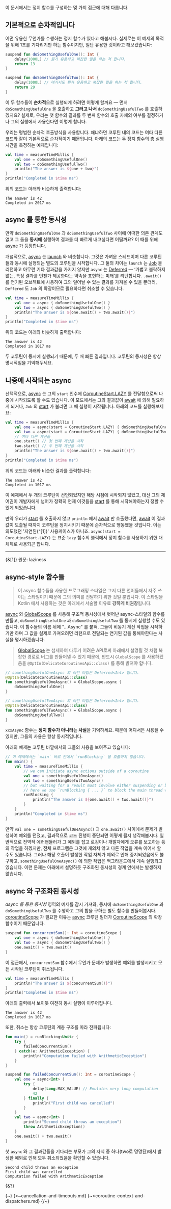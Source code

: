 이 문서에서는 정지 함수를 구성하는 몇 가지 접근에 대해 다룹니다.

## 기본적으로 순차적입니다

어떤 유용한 무언가를 수행하는 정지 함수가 있다고 해봅시다. 실제로는 이 예제의 목적을 위해 1초를 기다리기만 하는 함수이지만, 일단 유용한 것이라고 해보겠습니다:

```kotlin
suspend fun doSomethingUsefulOne(): Int {
    delay(1000L) // 뭔가 유용하고 복잡한 일을 하는 척 합니다.
    return 13
}

suspend fun doSomethingUsefulTwo(): Int {
    delay(1000L) // 여기서도 뭔가 유용하고 복잡한 일을 하는 척 합니다.
    return 29
}
```

이 두 함수들이 **순차적**으로 실행되게 하려면 어떻게 할까요 — 먼저 `doSomethingUsefulOne` 을 호출하고 **그러고 나서** `doSomethingUsefulTwo` 를 호출하겠지요? 
실제로, 우리는 첫 함수의 결과를 두 번째 함수의 호출 자체의 여부를 결정하거나 그의 실행에서 사용한다면 이렇게 합니다.

우리는 평범한 순차적 호출방식을 사용합니다. 왜냐하면 코루틴 내의 코드는 여타 다른 코드와 같이 기본적으로 순차적이기 때문입니다. 아래의 코드는 두 정지 함수의 총 실행 시간을 측정하는 예제입니다:

```kotlin
val time = measureTimeMillis {
    val one = doSomethingUsefulOne()
    val two = doSomethingUsefulTwo()
    println("The answer is ${one + two}")
}
println("Completed in $time ms")
```

위의 코드는 아래와 비슷하게 출력합니다:

```
The answer is 42
Completed in 2017 ms
```

## async 를 통한 동시성

만약 `doSomethingUsefulOne` 과 `doSomethingUsefulTwo` 사이에 어떠한 의존 관계도 없고 그 둘을 **동시에** 실행하여 결과를 더 빠르게 내고싶다면 어떨까요? 
이 때를 위해 [async](https://kotlinlang.org/api/kotlinx.coroutines/kotlinx-coroutines-core/kotlinx.coroutines/async.html) 가 등장합니다.

개념적으로, [async](https://kotlinlang.org/api/kotlinx.coroutines/kotlinx-coroutines-core/kotlinx.coroutines/async.html) 는 [launch](https://kotlinlang.org/api/kotlinx.coroutines/kotlinx-coroutines-core/kotlinx.coroutines/launch.html) 와 비슷합니다. 
그것은 가벼운 스레드이며 다른 코루틴들과 동시에 실행되는 별도의 코루틴을 시작합니다. 그 둘의 차이는 `launch` 는 [Job](https://kotlinlang.org/api/kotlinx.coroutines/kotlinx-coroutines-core/kotlinx.coroutines/-job/index.html) 을 리턴하고 아무런 기타 결과값을 가지지 않지만 `async` 는 [Deferred](https://kotlinlang.org/api/kotlinx.coroutines/kotlinx-coroutines-core/kotlinx.coroutines/-deferred/index.html) — ‘가볍고 블락하지 않는, 특정 결과를 언젠가 제공한다는 약속을 표현하는 미래’를 리턴합니다. `.await()` 를 연기된 오브젝트에 사용하여 그의 일어날 수 있는 결과를 가져올 수 있을 뿐더러, `Deffered` 도 `Job` 의 확장이므로 필요하다면 취소할 수 있습니다.

```kotlin
val time = measureTimeMillis {
    val one = async { doSomethingUsefulOne() }
    val two = async { doSomethingUsefulTwo() }
    println("The answer is ${one.await() + two.await()}")
}
println("Completed in $time ms")
```

위의 코드는 아래와 비슷하게 출력합니다:

```
The answer is 42
Completed in 1017 ms
```

두 코루틴이 동시에 실행되기 때문에, 두 배 빠른 결과입니다. 코루틴의 동시성은 항상 명시적임을 기억해두세요.

## 나중에 시작되는 async

선택적으로, [async](https://kotlinlang.org/api/kotlinx.coroutines/kotlinx-coroutines-core/kotlinx.coroutines/async.html) 는 그의 `start` 인수에 [CoroutineStart.LAZY](https://kotlinlang.org/api/kotlinx.coroutines/kotlinx-coroutines-core/kotlinx.coroutines/-coroutine-start/-l-a-z-y/index.html) 를 전달함으로써 나중에 시작되도록 할 수도 있습니다. 이 모드에서는 그의 결과값이 [await](https://kotlinlang.org/api/kotlinx.coroutines/kotlinx-coroutines-core/kotlinx.coroutines/-deferred/await.html) 에 의해 필요하게 되거나, `Job` 의 [start](https://kotlinlang.org/api/kotlinx.coroutines/kotlinx-coroutines-core/kotlinx.coroutines/-job/start.html) 가 불리면 그 때 실행이 시작됩니다. 아래의 코드를 실행해보세요:

```kotlin
val time = measureTimeMillis {
    val one = async(start = CoroutineStart.LAZY) { doSomethingUsefulOne() }
    val two = async(start = CoroutineStart.LAZY) { doSomethingUsefulTwo() }
    // 여타 다른 계산들
    one.start() // 첫 번째 계산을 시작
    two.start() // 두 번째 계산을 시작
    println("The answer is ${one.await() + two.await()}")
}
println("Completed in $time ms")
```

위의 코드는 아래와 비슷한 결과를 출력합니다:

```
The answer is 42
Completed in 1017 ms
```

이 예제에서 두 개의 코루틴이 선언되었지만 해당 시점에 시작되지 않았고, 대신 그의 제어권이 개발자에게 넘어가 정확히 언제 이것들을 [start](https://kotlinlang.org/api/kotlinx.coroutines/kotlinx-coroutines-core/kotlinx.coroutines/-job/start.html) 를 통해 시작해야하는지 정할 수 있게 되었습니다.

만약 우리가 [start](https://kotlinlang.org/api/kotlinx.coroutines/kotlinx-coroutines-core/kotlinx.coroutines/-job/start.html) 를 호출하지 않고 `println` 에서 [await](https://kotlinlang.org/api/kotlinx.coroutines/kotlinx-coroutines-core/kotlinx.coroutines/-deferred/await.html) 만 호출했다면, [await](https://kotlinlang.org/api/kotlinx.coroutines/kotlinx-coroutines-core/kotlinx.coroutines/-deferred/await.html) 이 결과값이 도출될 때까지 코루틴을 정지시키기 때문에 순차적으로 행동했을 것입니다. 이는 의도했던 '지연된{^[1]}' 사용케이스가 아니죠. `async(start = CoroutineStart.LAZY)` 는 표준 `lazy` 함수의 블럭에서 정지 함수를 사용하기 위한 대체제로 사용되곤 합니다.

--- 

{&[1]} 원문: laziness

## async-style 함수들

> 이 async 함수들을 사용한 프로그래밍 스타일은 그저 다른 언어들에서 자주 쓰이는 스타일이기 때문에 그의 의미를 전달하기 위한 것일 뿐입니다. 이 스타일을 Kotlin 에서 사용하는 것은 아래에서 서술할 이유료 **강하게 비권장**됩니다.

[async](https://kotlinlang.org/api/kotlinx.coroutines/kotlinx-coroutines-core/kotlinx.coroutines/async.html) 와 [GlobalScope](https://kotlinlang.org/api/kotlinx.coroutines/kotlinx-coroutines-core/kotlinx.coroutines/-global-scope/index.html) 를 사용해 구조적 동시성에서 벗어난 async-스타일의 함수를 만들고, `doSomethingUsefulOne` 과 `doSomethingUsefulTwo` 를 동시에 실행할 수도 있습니다. 
이 함수들의 이름 뒤에 "...Async" 를 붙혀, 그들이 비동기 계산 작업을 시작하기만 하며 그 값을 실제로 가져오려면 리턴으로 전달되는 연기된 값을 통해야한다는 사실을 명시하겠습니다.

> [GlobalScope](https://kotlinlang.org/api/kotlinx.coroutines/kotlinx-coroutines-core/kotlinx.coroutines/-global-scope/index.html) 는 섬세하여 다루기 어려운 API로써 아래에서 설명될 것 처럼 복잡한 경로로 버그를 만들어낼 수 있기 때문에, 반드시 `GlobalScope` 를 사용하겠음을 `@OptIn(DelicateCoroutinesApi::class)` 를 통해 밝혀야 합니다.

```kotlin
// somethingUsefulOneAsync 의 리턴 타입은 Deferred<Int> 입니다.
@OptIn(DelicateCoroutinesApi::class)
fun somethingUsefulOneAsync() = GlobalScope.async {
    doSomethingUsefulOne()
}

// somethingUsefulTwoAsync 의 리턴 타입은 Deferred<Int> 입니다.
@OptIn(DelicateCoroutinesApi::class)
fun somethingUsefulTwoAsync() = GlobalScope.async {
    doSomethingUsefulTwo()
}
```

`xxxAsync` 함수는 **정지 함수가 아니라는 사실**을 기억하세요. 때문에 어디서든 사용될 수 있지만, 그들의 사용은 항상 동시적입니다.

아래의 예제는 코루틴 바깥에서의 그들의 사용을 보여주고 있습니다:

```kotlin
// 이 예제에서는 `main` 바로 안에서 `runBlocking` 을 호출하지 않습니다.
fun main() {
    val time = measureTimeMillis {
        // we can initiate async actions outside of a coroutine
        val one = somethingUsefulOneAsync()
        val two = somethingUsefulTwoAsync()
        // but waiting for a result must involve either suspending or blocking.
        // here we use `runBlocking { ... }` to block the main thread while waiting for the result
        runBlocking {
            println("The answer is ${one.await() + two.await()}")
        }
    }
    println("Completed in $time ms")
}
```

만약 `val one = somethingUsefulOneAsync()` 과 `one.await()` 사이에서 문제가 발생하여 예외를 던졌고, 결과적으로 코드 진행이 중단되면 어떻게 될지 생각해봅시다. 
일반적으로 전역적 에러핸들러가 그 예외를 잡고 로깅이나 개발자에게 오류를 보고하는 등의 작업을 하겠지만, 전체 프로그램은 그것에 개의치 않고 다른 작업을 계속 이어서 할 수도 있습니다. 
그러나 해당 호출이 발생한 작업 자체가 예외로 인해 중지되었음에도 불구하고, `somethingUsefulOneAsync()` 에 의한 작업은 백그라운드에서 계속 실행되고 있습니다. 
이런 문제는 아래에서 설명하듯 구조화된 동시성의 경계 안에서는 발생하지 않습니다.

## async 와 구조화된 동시성

*async 를 통한 동시성* 영역의 예제를 잠시 가져와, 동시에 `doSomethingUsefulOne` 과 `doSomethingUsefulTwo` 를 수행하고 그의 합을 구하는 별도 함수를 만들어봅시다. 
[coroutineScope](https://kotlinlang.org/api/kotlinx.coroutines/kotlinx-coroutines-core/kotlinx.coroutines/coroutine-scope.html) 가 필요한 이유는 [async](https://kotlinlang.org/api/kotlinx.coroutines/kotlinx-coroutines-core/kotlinx.coroutines/async.html) 코루틴 빌더가 [CoroutineScope](https://kotlinlang.org/api/kotlinx.coroutines/kotlinx-coroutines-core/kotlinx.coroutines/-coroutine-scope/index.html) 의 확장 함수이기 때문입니다.

```kotlin
suspend fun concurrentSum(): Int = coroutineScope {
    val one = async { doSomethingUsefulOne() }
    val two = async { doSomethingUsefulTwo() }
    one.await() + two.await()
}
```

이 접근에서, `concurrentSum` 함수에서 무언가 문제가 발생하면 예외를 발생시키고 모든 시작된 코루틴이 취소됩니다.

```kotlin
val time = measureTimeMillis {
    println("The answer is ${concurrentSum()}")
}
println("Completed in $time ms")
```

아래의 출력에서 보이듯 여전히 동시 실행이 이루어집니다.

```
The answer is 42
Completed in 1017 ms
```

또한, 취소는 항상 코루틴의 계층 구조를 따라 전파됩니다:

```kotlin
fun main() = runBlocking<Unit> {
    try {
        failedConcurrentSum()
    } catch(e: ArithmeticException) {
        println("Computation failed with ArithmeticException")
    }
}

suspend fun failedConcurrentSum(): Int = coroutineScope {
    val one = async<Int> { 
        try {
            delay(Long.MAX_VALUE) // Emulates very long computation
            42
        } finally {
            println("First child was cancelled")
        }
    }
    val two = async<Int> { 
        println("Second child throws an exception")
        throw ArithmeticException()
    }
    one.await() + two.await()
}
```

첫 `async` 와 그 결과값들을 기다리는 부모가 그의 자식 중 하나(two로 명명된)에서 발생한 예외로 인해 모두 취소되었음을 확인할 수 있습니다.

```
Second child throws an exception
First child was cancelled
Computation failed with ArithmeticException
```

{&?}

{~}
{<~cancellation-and-timeouts.md} {~>coroutine-context-and-dispatchers.md}
{/~}